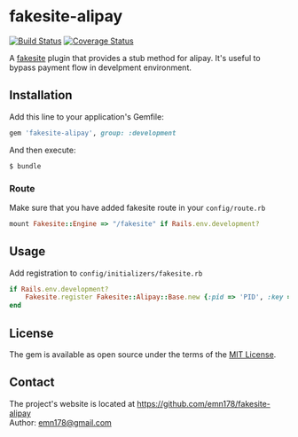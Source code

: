 # fakesite-alipay

[![Build Status](https://api.travis-ci.org/emn178/fakesite-alipay.png)](https://travis-ci.org/emn178/fakesite-alipay)
[![Coverage Status](https://coveralls.io/repos/emn178/fakesite-alipay/badge.svg?branch=master)](https://coveralls.io/r/emn178/fakesite-alipay?branch=master)

A [fakesite](https://github.com/emn178/fakesite) plugin that provides a stub method for alipay. It's useful to bypass payment flow in develpment environment.

## Installation

Add this line to your application's Gemfile:

```ruby
gem 'fakesite-alipay', group: :development
```

And then execute:

    $ bundle

### Route
Make sure that you have added fakesite route in your `config/route.rb`
```Ruby
mount Fakesite::Engine => "/fakesite" if Rails.env.development?
```

## Usage
Add registration to `config/initializers/fakesite.rb`
```Ruby
if Rails.env.development?
	Fakesite.register Fakesite::Alipay::Base.new {:pid => 'PID', :key => 'KEY'}
end
```

## License

The gem is available as open source under the terms of the [MIT License](http://opensource.org/licenses/MIT).

## Contact
The project's website is located at https://github.com/emn178/fakesite-alipay  
Author: emn178@gmail.com
